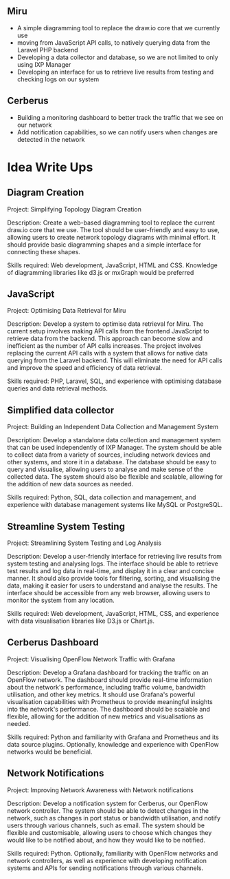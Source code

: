 ## Miru
- A simple diagramming tool to replace the draw.io core that we currently use
- moving from JavaScript API calls, to natively querying data from the Laravel PHP backend
- Developing a data collector and database, so we are not limited to only using IXP Manager
- Developing an interface for us to retrieve live results from testing and checking logs on our system

## Cerberus
- Building a monitoring dashboard to better track the traffic that we see on our network
- Add notification capabilities, so we can notify users when changes are detected in the network


# Idea Write Ups

## Diagram Creation

Project: Simplifying Topology Diagram Creation

Description: Create a web-based diagramming tool to replace the current draw.io core that we use. The tool should be user-friendly and easy to use, allowing users to create network topology diagrams with minimal effort. It should provide basic diagramming shapes and a simple interface for connecting these shapes.

Skills required: Web development, JavaScript, HTML and CSS. Knowledge of diagramming libraries like d3.js or mxGraph would be preferred

## JavaScript

Project: Optimising Data Retrieval for Miru

Description: Develop a system to optimise data retrieval for Miru. The current setup involves making API calls from the frontend JavaScript to retrieve data from the backend. This approach can become slow and inefficient as the number of API calls increases. The project involves replacing the current API calls with a system that allows for native data querying from the Laravel backend. This will eliminate the need for API calls and improve the speed and efficiency of data retrieval.

Skills required: PHP, Laravel, SQL, and experience with optimising database queries and data retrieval methods.

## Simplified data collector

Project: Building an Independent Data Collection and Management System

Description: Develop a standalone data collection and management system that can be used independently of IXP Manager. The system should be able to collect data from a variety of sources, including network devices and other systems, and store it in a database. The database should be easy to query and visualise, allowing users to analyse and make sense of the collected data. The system should also be flexible and scalable, allowing for the addition of new data sources as needed.

Skills required: Python, SQL, data collection and management, and experience with database management systems like MySQL or PostgreSQL.


## Streamline System Testing

Project: Streamlining System Testing and Log Analysis

Description: Develop a user-friendly interface for retrieving live results from system testing and analysing logs. The interface should be able to retrieve test results and log data in real-time, and display it in a clear and concise manner. It should also provide tools for filtering, sorting, and visualising the data, making it easier for users to understand and analyse the results. The interface should be accessible from any web browser, allowing users to monitor the system from any location.

Skills required: Web development, JavaScript, HTML, CSS, and experience with data visualisation libraries like D3.js or Chart.js.

## Cerberus Dashboard

Project: Visualising OpenFlow Network Traffic with Grafana

Description: Develop a Grafana dashboard for tracking the traffic on an OpenFlow network. The dashboard should provide real-time information about the network's performance, including traffic volume, bandwidth utilisation, and other key metrics. It should use Grafana's powerful visualisation capabilities with Prometheus to provide meaningful insights into the network's performance. The dashboard should be scalable and flexible, allowing for the addition of new metrics and visualisations as needed.

Skills required: Python and familiarity with Grafana and Prometheus and its data source plugins. Optionally, knowledge and experience with OpenFlow networks would be beneficial.


## Network Notifications

Project: Improving Network Awareness with Network notifications

Description: Develop a notification system for Cerberus, our OpenFlow network controller. The system should be able to detect changes in the network, such as changes in port status or bandwidth utilisation, and notify users through various channels, such as email. The system should be flexible and customisable, allowing users to choose which changes they would like to be notified about, and how they would like to be notified.

Skills required: Python. Optionally, familiarity with OpenFlow networks and network controllers, as well as experience with developing notification systems and APIs for sending notifications through various channels.
